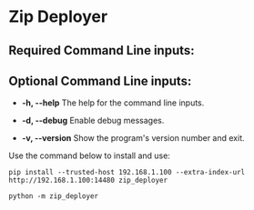 Zip Deployer  
=============================
  
Required Command Line inputs:  
-----------------------------
  
Optional Command Line inputs:  
-----------------------------
- **-h, --help** The help for the command line inputs.  
  
- **-d, --debug** Enable debug messages.  
  
- **-v, --version** Show the program's version number and exit.  

Use the command below to install and use: 
```
pip install --trusted-host 192.168.1.100 --extra-index-url http://192.168.1.100:14480 zip_deployer  
  
python -m zip_deployer  
```